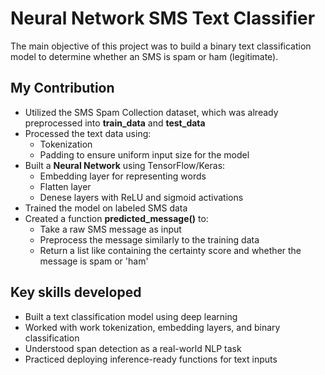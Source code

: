 # Neural Network SMS Text Classifier
The main objective of this project was to build a binary text classification model to determine whether an SMS is spam or ham (legitimate).

## My Contribution
- Utilized the SMS Spam Collection dataset, which was already preprocessed into **train_data** and **test_data**
- Processed the text data using:
  - Tokenization
  - Padding to ensure uniform input size for the model
- Built a **Neural Network** using TensorFlow/Keras:
  - Embedding layer for representing words
  - Flatten layer
  - Denese layers with ReLU and sigmoid activations
- Trained the model on labeled SMS data
- Created a function **predicted_message()** to:
  - Take a raw SMS message as input
  - Preprocess the message similarly to the training data
  - Return a list like containing the certainty score and whether the message is spam or 'ham'
 
## Key skills developed
- Built a text classification model using deep learning
- Worked with work tokenization, embedding layers, and binary classification
- Understood span detection as a real-world NLP task
- Practiced deploying inference-ready functions for text inputs
